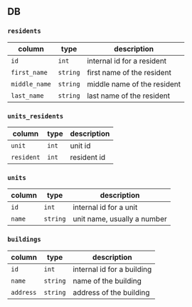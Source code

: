 ## DB

### `residents`

| column | type | description |
| ------ | ---- | ----------- |
| `id` | `int` | internal id for a resident |
| `first_name` | `string` | first name of the resident |
| `middle_name` | `string` | middle name of the resident |
| `last_name` | `string` | last name of the resident |

### `units_residents`

| column | type | description |
| ------ | ---- | ----------- |
| `unit` | `int` | unit id |
| `resident` | `int` | resident id |

### `units`

| column | type | description |
| ------ | ---- | ----------- |
| `id` | `int` | internal id for a unit |
| `name` | `string` | unit name, usually a number |

### `buildings`

| column | type | description |
| ------ | ---- | ----------- |
| `id` | `int` | internal id for a building |
| `name` | `string` | name of the building |
| `address` | `string` | address of the building |
